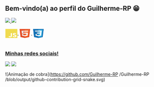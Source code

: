 ## Bem-vindo(a) ao perfil do Guilherme-RP 😁


<div>
  <a href="https://github.com/guilherme-rp">
  <img height="180em" src="https://github-readme-stats.vercel.app/api?username=guilherme-rp&show_icons=true&theme=tokyonight&include_all_commits=true&count_private=true"/>
  <img height="180em" src="https://github-readme-stats.vercel.app/api/top-langs/?username=guilherme-rp&layout=compact&langs_count=6&theme=tokyonight"/>

</div>
<div style="display: inline_block"><br>
  <img align="center" alt="Js" height="30" width="40" src="https://raw.githubusercontent.com/devicons/devicon/master/icons/javascript/javascript-plain.svg ">
  <img align="center" alt="HTML" height="30" width="40" src="https://raw.githubusercontent.com/devicons/devicon/master/icons/html5/html5-original.svg ">
  <img align="center" alt="CSS" height="30" width="40" src="https://raw.githubusercontent.com/devicons/devicon/master/icons/css3/css3-original.svg ">
</div>
 
 <br>
 
  ### Minhas redes sociais!
 
<div>
  
  <a href="https://www.instagram.com/guilherme_7rv/" target="_blank"><img src="https://img.shields.io/badge/-Instagram-%23E4405F?style=for-the- badge&logo=instagram&logoColor=white" target="_blank"></a>
   <a href = "mailto:guilhermegarv@gmail.com"><img src="https://img.shields.io/badge/-Gmail-%23333?style=for-the-badge&logo=gmail&logoColor=white" destino ="_blank"></a>
 
 
  ![Animação de cobra](https://github.com/Guilherme-RP
/Guilherme-RP
/blob/output/github-contribution-grid-snake.svg)

</div>
